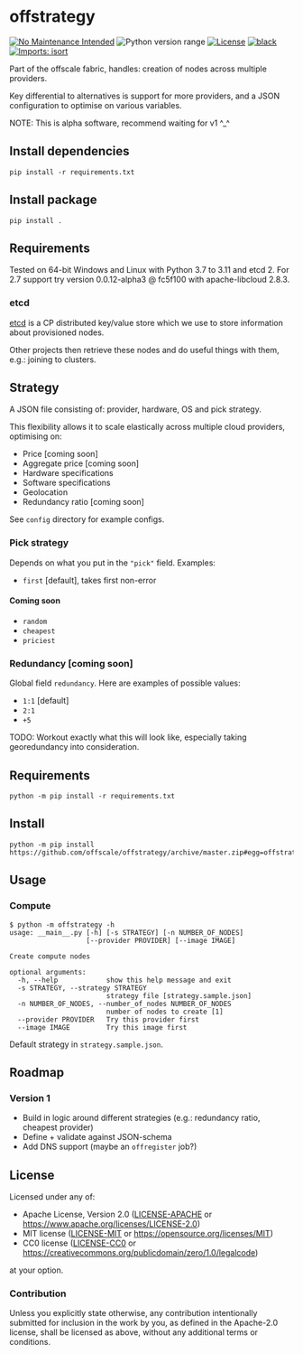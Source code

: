 offstrategy
===========
[![No Maintenance Intended](http://unmaintained.tech/badge.svg)](http://unmaintained.tech)
![Python version range](https://img.shields.io/badge/python-2.7%20|%203.5%20|%203.6%20|%203.7%20|%203.8%20|%203.9%20|%203.10%20|%203.11%20|%203.12%20|%203.13-blue.svg)
[![License](https://img.shields.io/badge/license-Apache--2.0%20OR%20MIT%20OR%20CC0--1.0-blue.svg)](https://opensource.org/licenses/Apache-2.0)
[![black](https://img.shields.io/badge/code%20style-black-000000.svg)](https://github.com/psf/black)
[![Imports: isort](https://img.shields.io/badge/%20imports-isort-%231674b1?style=flat&labelColor=ef8336)](https://pycqa.github.io/isort)

Part of the offscale fabric, handles: creation of nodes across multiple providers.

Key differential to alternatives is support for more providers, and a JSON configuration to optimise on various variables.

NOTE: This is alpha software, recommend waiting for v1 ^_^

## Install dependencies

    pip install -r requirements.txt

## Install package

    pip install .

## Requirements

Tested on 64-bit Windows and Linux with Python 3.7 to 3.11 and etcd 2. For 2.7 support try version 0.0.12-alpha3 @ fc5f100 with apache-libcloud 2.8.3.

### etcd
[etcd](https://github.com/coreos/etcd) is a CP distributed key/value store which we use to store information about provisioned nodes.

Other projects then retrieve these nodes and do useful things with them, e.g.: joining to clusters.

## Strategy

A JSON file consisting of: provider, hardware, OS and pick strategy.

This flexibility allows it to scale elastically across multiple cloud providers, optimising on:

  - Price [coming soon]
  - Aggregate price [coming soon]
  - Hardware specifications
  - Software specifications
  - Geolocation
  - Redundancy ratio [coming soon]

See `config` directory for example configs.

### Pick strategy

Depends on what you put in the `"pick"` field. Examples:

  - `first` [default], takes first non-error

#### Coming soon

  - `random`
  - `cheapest`
  - `priciest`

### Redundancy [coming soon]

Global field `redundancy`. Here are examples of possible values:

  - `1:1` [default]
  - `2:1`
  - `+5`

TODO: Workout exactly what this will look like, especially taking georedundancy into consideration.

## Requirements

    python -m pip install -r requirements.txt

## Install

    python -m pip install https://github.com/offscale/offstrategy/archive/master.zip#egg=offstrategy

## Usage

### Compute

    $ python -m offstrategy -h
    usage: __main__.py [-h] [-s STRATEGY] [-n NUMBER_OF_NODES]
                       [--provider PROVIDER] [--image IMAGE]
    
    Create compute nodes
    
    optional arguments:
      -h, --help            show this help message and exit
      -s STRATEGY, --strategy STRATEGY
                            strategy file [strategy.sample.json]
      -n NUMBER_OF_NODES, --number_of_nodes NUMBER_OF_NODES
                            number of nodes to create [1]
      --provider PROVIDER   Try this provider first
      --image IMAGE         Try this image first

Default strategy in `strategy.sample.json`.

## Roadmap

### Version 1

  - Build in logic around different strategies (e.g.: redundancy ratio, cheapest provider)
  - Define + validate against JSON-schema
  - Add DNS support (maybe an `offregister` job?)

## License

Licensed under any of:

- Apache License, Version 2.0 ([LICENSE-APACHE](LICENSE-APACHE) or <https://www.apache.org/licenses/LICENSE-2.0>)
- MIT license ([LICENSE-MIT](LICENSE-MIT) or <https://opensource.org/licenses/MIT>)
- CC0 license ([LICENSE-CC0](LICENSE-CC0) or <https://creativecommons.org/publicdomain/zero/1.0/legalcode>)

at your option.

### Contribution

Unless you explicitly state otherwise, any contribution intentionally submitted
for inclusion in the work by you, as defined in the Apache-2.0 license, shall be
licensed as above, without any additional terms or conditions.
